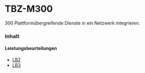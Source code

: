 # TBZ-M300
300 Plattformübergreifende Dienste in ein Netzwerk integrieren. 

### Inhalt
#### Leistungsbeurteilungen
 -   [LB2](./LB2/)
 -   [LB3](./LB3)



